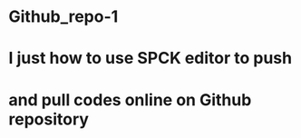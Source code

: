 # Github_repo-1
# I just how to use SPCK editor to push
# and pull codes online on Github repository 
